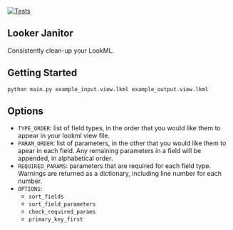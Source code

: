 [![Tests](https://github.com/alhankeser/looker-janitor/actions/workflows/test.yaml/badge.svg?branch=main)](https://github.com/alhankeser/looker-janitor/actions/workflows/test.yaml)

## Looker Janitor
Consistently clean-up your LookML.

## Getting Started

```shell
python main.py example_input.view.lkml example_output.view.lkml
```

## Options

- `TYPE_ORDER`: list of field types, in the order that you would like them to appear in your lookml view file.
- `PARAM_ORDER`: list of parameters, in the other that you would like them to apear in each field. Any remaining parameters in a field will be appended, in alphabetical order.
- `REQUIRED_PARAMS`: parameters that are required for each field type. Warnings are returned as a dictionary, including line number for each number.
- `OPTIONS`:
  - `sort_fields`
  - `sort_field_parameters`
  - `check_required_params`
  - `primary_key_first`

